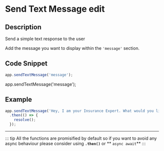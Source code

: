 # Send Text Message edit

## Description

Send a simple text response to the user

Add the message you want to display within the `'message'` section.

## Code Snippet

```js
app.sendTextMessage('message');
```

<CodeCopy>
app.sendTextMessage('message');
</CodeCopy>

## Example

<!-- prettier-ignore -->
```js
app.sendTextMessage('Hey, I am your Insurance Expert. What would you like to know')
  .then(() => {
    resolve();
  });
```

---

::: tip
All the functions are promisified by default so if you want to avoid any async behaviour please consider using **`.then()`** or ** `async await`**
:::
